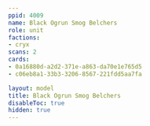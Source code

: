 ```yaml
---
ppid: 4009
name: Black Ogrun Smog Belchers
role: unit
factions:
- cryx
scans: 2
cards:
- 0a16880d-a2d2-371e-a863-da70e1e765d5
- c06eb8a1-33b3-3206-8567-221fdd5aa7fa

layout: model
title: Black Ogrun Smog Belchers
disableToc: true
hidden: true
---
```

